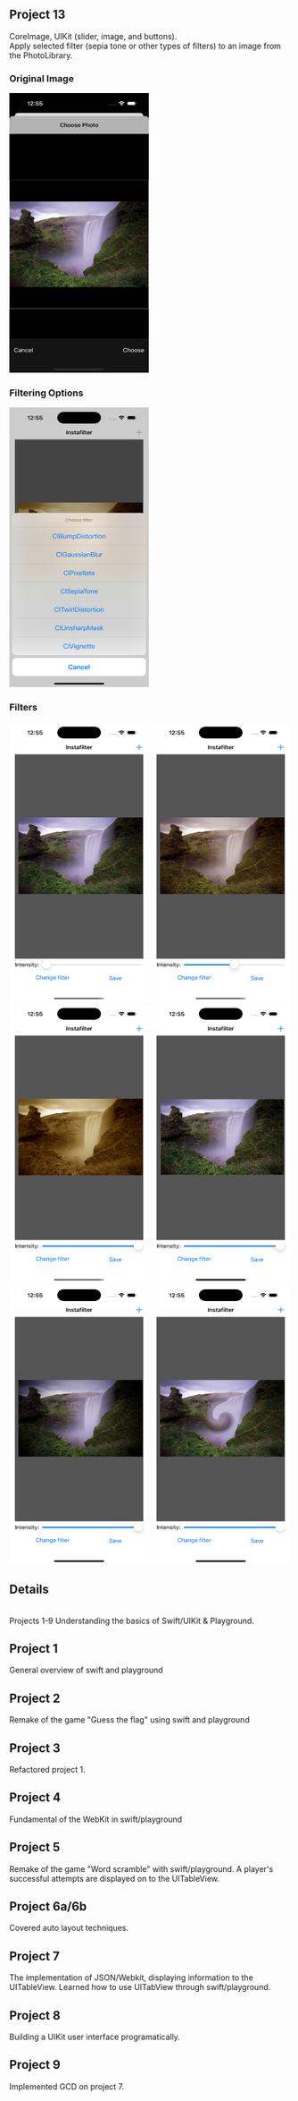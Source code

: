 

<h2> Project 13 </h2>
CoreImage, UIKit (slider, image, and buttons).  
<br />
Apply selected filter (sepia tone or other types of filters) to an image from the PhotoLibrary. 
<br />

<p align="left">
  <h3> Original Image </h3>
  <img width="250" height="500" src="https://github.com/dragoonreign/Swift/blob/main/Project13/Project13_SS/SS1.png">  
  <br />
  <h3> Filtering Options </h3>
  <img width="250" height="500" src="https://github.com/dragoonreign/Swift/blob/main/Project13/Project13_SS/SS5.png">  
  <br />
  <h3> Filters </h3>
  <div>
    <img width="250" height="500" src="https://github.com/dragoonreign/Swift/blob/main/Project13/Project13_SS/SS3.png">
    <img width="250" height="500" src="https://github.com/dragoonreign/Swift/blob/main/Project13/Project13_SS/SS2.png">
    <img width="250" height="500" src="https://github.com/dragoonreign/Swift/blob/main/Project13/Project13_SS/SS4.png">
    <img width="250" height="500" src="https://github.com/dragoonreign/Swift/blob/main/Project13/Project13_SS/SS6.png">
    <img width="250" height="500" src="https://github.com/dragoonreign/Swift/blob/main/Project13/Project13_SS/SS7.png">
    <img width="250" height="500" src="https://github.com/dragoonreign/Swift/blob/main/Project13/Project13_SS/SS8.png">
  </div>
</p>

<h2> Details </h2>
<br/>
Projects 1-9
Understanding the basics of Swift/UIKit & Playground.

<h2> Project 1 </h2>
General overview of swift and playground

<h2> Project 2 </h2>
Remake of the game "Guess the flag" using swift and playground

<h2> Project 3 </h2>
Refactored project 1.

<h2> Project 4 </h2>
Fundamental of the WebKit in swift/playground

<h2> Project 5 </h2>
Remake of the game "Word scramble" with swift/playground.
A player's successful attempts are displayed on to the UITableView.

<h2> Project 6a/6b </h2>
Covered auto layout techniques.

<h2> Project 7 </h2>
The implementation of JSON/Webkit, displaying information to the UITableView.
Learned how to use UITabView through swift/playground.

<h2> Project 8 </h2>
Building a UIKit user interface programatically.

<h2> Project 9 </h2>
Implemented GCD on project 7.
